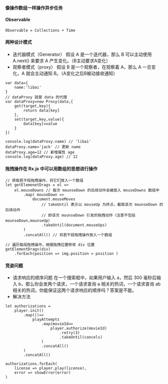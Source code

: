 #### 像操作数组一样操作异步任务

#### Observable
```
Observable = Collections + Time
```

#### 两种设计模式
* 迭代器模式（Generator）
假设 A 是一个迭代器，那么 B 可以主动使用 A.next() 来要求 A 产生变化。（B主动要求A变化）
* 观察者模式（proxy）
假设 B 是一个观察者，在观察着 A，那么 A 一旦变化，A 就会主动通知 B。（A变化之后B被动接收通知）
```
var data={
    name:'libai'
}
// dataProxy 就是 data 的代理
var dataProxy=new Proxy(data,{
    get(target,key){
        return data[key]
    },
    set(target,key,value){
        data[key]=value
    }
})

console.log(dataProxy.name) // 'libai'
dataProxy.name='jack' // 更新 name
dataProxy.age=12 // 新增属性 age
console.log(dataProxy.age) // 12
```
#### 拖拽操作在 Rx.js 中可以用数组的思想进行操作
```
// 获取若干段拖拽操作，将它们放入一个数组
let getElemenetDrags = el =>
    el.mouseDowns // 每次 mounseDown 的后续动作会被放入 mouseDowns 数组中
        .map( mouseDown => 
            document.mouseMoves
                // takeUntil 表示以 mouseUp 为终点，截取该次 mounseDown 的后续动作
                // 即该次 mounseDown 引发的拖拽动作（注意不包括mounseDown,mounseUp）
                .takeUntil(document.mouseUps) 
        )
        .concatAll() // 将若干段拖拽操作放入一个数组
```
```
// 遍历每段拖拽操作，根据拖拽位置修改 div 位置
getElementDrags(div)
    .forEach(position => img.position = position )
```

#### 竞姿问题
* 请求响应的顺序问题
在一个搜索框中，如果用户输入 a，然后 300 毫秒后输入 b，那么你会发两个请求，一个请求查询 a 相关的热词，一个请求查询 ab 相关的热词，你能保证这两个请求响应的顺序吗？答案是不能。
* 解决方法
```
let authorizations = 
    player.init()
        .map(()=>
            playAttempts
                .map(movieId=>
                    player.authorize(movieId)
                        .retry(3)
                        .takeUntil(cancels)
                )
                .concatAll()
        )
        .concatAll()

authorizations.forEach(
    license => player.play(license),
    error => showError(error)
)
```
